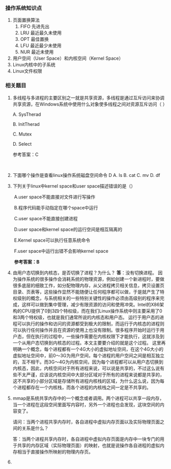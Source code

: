 ### 操作系统知识点

1. 页面置换算法
   1.  FIFO 先进先出
   2.  LRU 最近最久未使用
   3.  OPT 最佳置换
   4.  LFU 最近最少未使用
   5.  NUR 最近未使用
2. 用户空间（User Space）和内核空间（Kernel Space）
3. Linux内核中的子系统
4. Linux文件权限







### 相关题目

1. 多线程与多进程的主要区别之一就是共享资源，多线程是通过互斥访问来协调共享资源，在Windows系统中使用什么对象使多线程之间对资源互斥访问（   ）  

      A.  SysTherad  

      B.  InitTherad  

      C.  Mutex  

      D.  Select  

      参考答案：C

   ​

2. 下面哪个操作是查看linux操作系统磁盘空间命令 D
   A. Is
   B. cat
   C. mv
   D. df

3. 下列关于linux中kernel space和user space描述错误的是（）

   ​	A.user space不能直接对文件进行写操作

   ​	B.程序代码能手动指定在哪个space中运行

   ​	C.user space不能直接创建进程

   ​	D.user space和kernel space的运行空间是相互隔离的

   ​	E.Kernel space可以执行任意系统命令

   ​	F.user space中运行出错不会影响kernel space

   ​	**参考答案：B**

4. 由用户态切换到内核态，是否切换了进程？为什么？
    **答**：没有切换进程。
    因为操作系统的很多操作会消耗系统的物理资源，例如创建一个新进程时，要做很多底层的细致工作，如分配物理内存，从父进程拷贝相关信息，拷贝设置页目录、页表等，这些操作显然不能随便让任何程序都可以做，于是就产生了特权级别的概念，与系统相关的一些特别关键性的操作必须由高级别的程序来完成，这样可以做到集中管理，减少有限资源的访问和使用冲突。Intel的X86架构的CPU提供了0到3四个特权级，而在我们Linux操作系统中则主要采用了0和3两个特权级，也就是我们通常所说的内核态和用户态。
    运行于用户态的进程可以执行的操作和访问的资源都受到极大的限制，而运行于内核态的进程则可以执行任何操作并且在资源的使用上也没有限制。很多程序开始时运行于用户态，但在执行的过程中，一些操作需要在内核权限下才能执行，这就涉及到一个从用户态切换到内核态的过程。本文主要要介绍的就是这个过程。
    这里再明确一个概念，每个进程都有一个4G大小的虚拟地址空间，在这个4G大小的虚拟地址空间中，前0～3G为用户空间，每个进程的用户空间之间是相互独立的，互不相干。而3G～4G为内核空间，因为每个进程都可以从用户态切换到内核态，因此，内核空间对于所有进程来说，可以说是共享的，不过这么说有些不太严谨，应该说内核空间中大部分区域对于所有的进程来说都是共享的，这不共享的小部分区域是存储所有进程内核栈的区域，为什么这么说，因为每个进程都存在一个内核栈，而各个进程的内核栈之间一定是不共享的。

5. mmap是系统共享内存中的一个概念或者调用。两个进程可以共享一段内存，当一个进程在这段空间里面写内容时，另外一个进程也会发现，这块空间的内容变了。 

   请问：当两个进程共享内存时，各自进程中虚拟内存页面以及实际物理页面之间的关系是什么？ 

   答：当两个进程共享内存时，各自进程中虚拟内存页面是内存中一块专门的用于共享的内存区域（实际物理页面）的映射，也就是说操作各自进程的虚拟内存相当于直接操作所映射的物理内存页。

6. ​